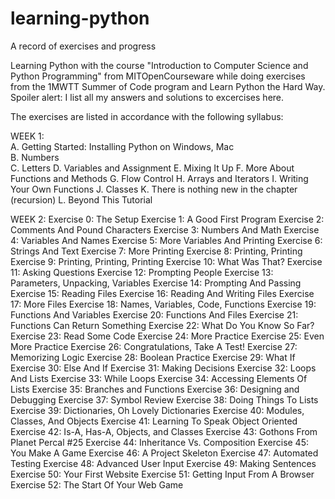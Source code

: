 # learning-python
A record of exercises and progress

Learning Python with the course "Introduction to Computer Science and Python Programming" from MITOpenCourseware while doing exercises
from the 1MWTT Summer of Code program and Learn Python the Hard Way. Spoiler alert: I list all my answers and solutions to excercises here.

The exercises are listed in accordance with the following syllabus:

WEEK 1:  
A. Getting Started: Installing Python on Windows, Mac  
B. Numbers  
C. Letters
D. Variables and Assignment
E. Mixing It Up
F. More About Functions and Methods
G. Flow Control
H. Arrays and Iterators
I. Writing Your Own Functions
J. Classes
K. There is nothing new in the chapter (recursion)
L. Beyond This Tutorial

WEEK 2:
Exercise 0: The Setup
Exercise 1: A Good First Program
Exercise 2: Comments And Pound Characters
Exercise 3: Numbers And Math
Exercise 4: Variables And Names
Exercise 5: More Variables And Printing
Exercise 6: Strings And Text
Exercise 7: More Printing
Exercise 8: Printing, Printing
Exercise 9: Printing, Printing, Printing
Exercise 10: What Was That?
Exercise 11: Asking Questions
Exercise 12: Prompting People
Exercise 13: Parameters, Unpacking, Variables
Exercise 14: Prompting And Passing
Exercise 15: Reading Files
Exercise 16: Reading And Writing Files
Exercise 17: More Files
Exercise 18: Names, Variables, Code, Functions
Exercise 19: Functions And Variables
Exercise 20: Functions And Files
Exercise 21: Functions Can Return Something
Exercise 22: What Do You Know So Far?
Exercise 23: Read Some Code
Exercise 24: More Practice
Exercise 25: Even More Practice
Exercise 26: Congratulations, Take A Test!
Exercise 27: Memorizing Logic
Exercise 28: Boolean Practice
Exercise 29: What If
Exercise 30: Else And If
Exercise 31: Making Decisions
Exercise 32: Loops And Lists
Exercise 33: While Loops
Exercise 34: Accessing Elements Of Lists
Exercise 35: Branches and Functions
Exercise 36: Designing and Debugging
Exercise 37: Symbol Review
Exercise 38: Doing Things To Lists
Exercise 39: Dictionaries, Oh Lovely Dictionaries
Exercise 40: Modules, Classes, And Objects
Exercise 41: Learning To Speak Object Oriented
Exercise 42: Is-A, Has-A, Objects, and Classes
Exercise 43: Gothons From Planet Percal #25
Exercise 44: Inheritance Vs. Composition
Exercise 45: You Make A Game
Exercise 46: A Project Skeleton
Exercise 47: Automated Testing
Exercise 48: Advanced User Input
Exercise 49: Making Sentences
Exercise 50: Your First Website
Exercise 51: Getting Input From A Browser
Exercise 52: The Start Of Your Web Game
